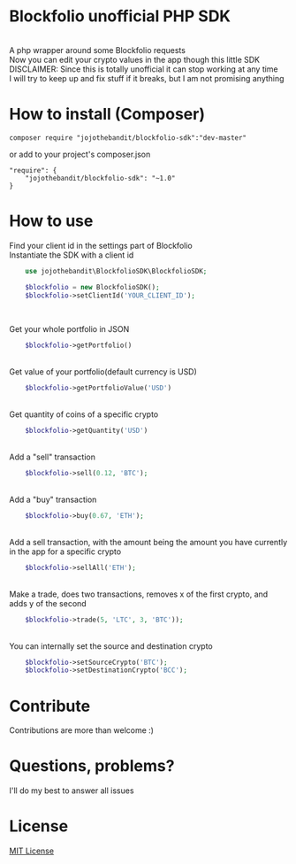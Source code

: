 # Blockfolio unofficial PHP SDK
<br />
A php wrapper around some Blockfolio requests
<br>
Now you can edit your crypto values in the app though this little SDK
<br>
DISCLAIMER: Since this is totally unofficial it can stop working at any time
<br>
I will try to keep up and fix stuff if it breaks, but I am not promising anything
<br>

# How to install (Composer)

    composer require "jojothebandit/blockfolio-sdk":"dev-master"
    
or add to your project's composer.json

    "require": {
        "jojothebandit/blockfolio-sdk": "~1.0"
    }

# How to use
Find your client id in the settings part of Blockfolio
<br>
Instantiate the SDK with a client id
```php
    use jojothebandit\BlockfolioSDK\BlockfolioSDK;

    $blockfolio = new BlockfolioSDK();
    $blockfolio->setClientId('YOUR_CLIENT_ID');

```

<br>

Get your whole portfolio in JSON
```php
    $blockfolio->getPortfolio()
```
<br>
Get value of your portfolio(default currency is USD)

```php
    $blockfolio->getPortfolioValue('USD')
```
<br>
Get quantity of coins of a specific crypto

```php
    $blockfolio->getQuantity('USD')
```

<br>
Add a "sell" transaction

```php
    $blockfolio->sell(0.12, 'BTC');
```
    
<br>
Add a "buy" transaction

```php
    $blockfolio->buy(0.67, 'ETH');
```
        
<br>
Add a sell transaction, with the amount being the amount you have currently in the app for a specific crypto

```php
    $blockfolio->sellAll('ETH');
```
<br>
Make a trade, does two transactions, removes x of the first crypto, and adds y of the second

```php
    $blockfolio->trade(5, 'LTC', 3, 'BTC'));
```

<br>
You can internally set the source and destination crypto

```php
    $blockfolio->setSourceCrypto('BTC');
    $blockfolio->setDestinationCrypto('BCC');
```

# Contribute

Contributions are more than welcome :) <br />

# Questions, problems?

I'll do my best to answer all issues

# License
[MIT License](LICENSE)